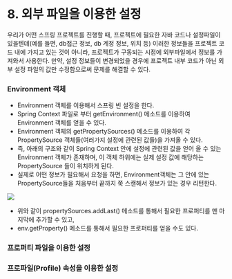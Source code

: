 # 8. 외부 파일을 이용한 설정

우리가 어떤 스프링 프로젝트를 진행할 때, 프로젝트에 필요한 자바 코드나 설정파일이 있을텐데(예를 들면, db접근 정보, db 계정 정보, 위치 등) 이러한 정보들을 프로젝트 코드 내에 가지고 있는 것이 아니라, 프로젝트가 구동되는 시점에 외부파일에서 정보를 가져와서 사용한다. 만약, 설정 정보들이 변경되었을 경우에 프로젝트 내부 코드가 아닌 외부 설정 파일의 값만 수정함으로써 문제를 해결할 수 있다.

### Environment 객체

* Environment 객체를 이용해서 스프링 빈 설정을 한다.
* Spring Context 파일로 부터 getEnvironment() 메소드를 이용하여 Environment 객체를 얻을 수 있다.
* Environment 객체의 getPropertySources() 메소드를 이용하여 각 PropertySource 객체들(여러가지 설정에 관련된 값들)을 가져올 수 있다. 
* 즉, 아래의 구조와 같이 Spring Context 안에 설정에 관련된 값을 얻어 올 수 있는 Environment 객체가 존재하며, 이 객체 하위에는 실제 설정 값에 해당하는 PropertySource 들이 위치하게 된다.
* 실제로 어떤 정보가 필요해서 요청을 하면, Environment객체는 그 안에 있는 PropertySource들을 처음부터 끝까지 쭉 스캔해서 정보가 있는 경우 리턴한다.

![](https://github.com/namjunemy/TIL/blob/master/Spring/img/Environment_01.png?raw=true)

* 위와 같이 propertySources.addLast() 메소드를 통해서 필요한 프로퍼티를 맨 마지막에 추가할 수 있고,
* env.getProperty() 메소드를 통해서 필요한 프로퍼티를 얻을 수도 있다.

### 프로퍼티 파일을 이용한 설정

### 프로파일(Profile) 속성을 이용한 설정

